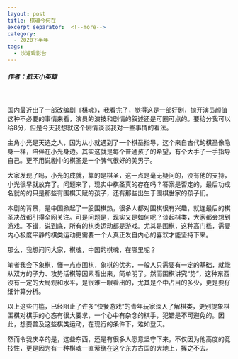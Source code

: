 ```yaml
---
layout: post
title: 棋魂今何在
excerpt_separator:  <!--more-->
category: 
  - 2020下半年
tags:
  - 沙滩观影台
---
```


##### 作者：航天小英雄

<br>

国内最近出了一部改编剧《棋魂》，我看完了，觉得这是一部好剧，抛开演员颜值这种不必要的事情来看，演员的演技和剧情的叙述还是可圈可点的。要给分我可以给8分，但是今天我想就这个剧情谈谈我对一些事情的看法。

主角小光是天选之人，因为从小就遇到了一个棋圣指导，这个来自古代的棋圣像隐身一样，陪伴在小光身边。其实这就是每个普通孩子的希望，有个大手子一手指导自己。更不用说剧中的棋圣是一个脾气很好的美男子。

大家发现了吗，小光的成就，靠的是棋圣，这一点是毫无疑问的，没有他的支持，小光很早就放弃了。问题来了，现实中棋圣真的存在吗？答案是否定的，最后功成名就的的只是那些有围棋天赋的孩子，还有那些出生于围棋世家的孩子们。

本剧的背景，是中国掀起了一股围棋热，很多人都对围棋很有兴趣，就连最后的棋圣决战都引得全网关注。可是问题是，现实又是如何呢？谈起棋类，大家都会想到游戏。不错，说到底，所有的棋类运动都是游戏。尤其是围棋，这种高门槛，需要内心极度平静的棋类运动更需要一个人真正发自内心的喜欢才能坚持下来。

那么，我想问问大家，棋魂，中国的棋魂，在哪里呢？

笔者我会下象棋，懂一点点围棋，象棋的优劣，一般人只需要有一定的基础，就能从双方的子力、攻势活棋等因素看出来，简单明了。然而围棋讲究“势”，这种东西没有一定的大局观和水平，是很难一眼看出的，尤其是个中占目的多少，更是要仔细计算分析。

以上这些门槛，已经阻止了许多“快餐游戏”的青年玩家深入了解棋类，更别提象棋围棋对棋手的心态有很大要求，一个心中有杂念的棋手，犯错是不可避免的。因此，想要普及这些棋类运动，在现行的条件下，难如登天。

然而令我庆幸的是，这些东西，还是有很多人愿意坚守下来，不仅因为他高度的竞技性，更是因为有一种棋魂一直萦绕在这个东方古国的大地上，挥之不去。
